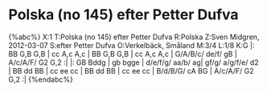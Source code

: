 # Polska (no 145) efter Petter Dufva

{%abc%}
X:1
T:Polska (no 145) efter Petter Dufva
R:Polska
Z:Sven Midgren, 2012-03-07
S:efter Petter Dufva 
O:Verkelbäck, Småland
M:3/4
L:1/8
K:G
|: BB G,B G,B | cc A,c A,c | BB G,B G,B | cc A,c A,c | G/A/B/c/ de/f/ gB | A/c/A/F/ G2 G,2 :|
|: GB Bddg | gb bgge | d/e/f/g/ aa/b/ ag| gf/g/ a/g/f/e/ d2 | 
BB dd BB | cc ee cc | BB dd BB | cc ee cc | B/d/B/G/ cA BG | A/c/A/F/ G2 G,2 :|
{%endabc%}
